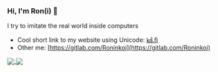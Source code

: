### Hi, I'm Ron(i) 🐉

I try to imitate the real world inside computers

- Cool short link to my website using Unicode: [㎦.ﬁ](https://㎦.ﬁ)
- Other me: [https://gitlab.com/Roninkoi](https://gitlab.com/Roninkoi)

<!--[![RonStats](https://github-readme-stats.vercel.app/api?username=Roninkoi&show_icons=true&count_private=true&theme=cobalt)](https://github.com/Roninkoi)-->
<!--[![RonLangs](https://github-readme-stats.vercel.app/api/top-langs/?username=Roninkoi&hide=javascript,html,css,dart&count_private=true&theme=cobalt&layout=compact&langs_count=8)](https://github.com/Roninkoi)-->
<a href="https://github.com/Roninkoi">
  <img align="center" src="https://github-readme-stats.vercel.app/api?username=Roninkoi&show_icons=true&count_private=false&theme=cobalt" />
</a>
<a href="https://github.com/Roninkoi">
  <img align="center" src="https://github-readme-stats.vercel.app/api/top-langs/?username=Roninkoi&hide=javascript,html,css&count_private=false&theme=cobalt&layout=compact&langs_count=8" />
</a>
<!--
**Roninkoi/Roninkoi** is a ✨ _special_ ✨ repository because its `README.md` (this file) appears on your GitHub profile.

Here are some ideas to get you started:

- 🔭 I’m currently working on ...
- 🌱 I’m currently learning ...
- 👯 I’m looking to collaborate on ...
- 🤔 I’m looking for help with ...
- 💬 Ask me about ...
- 📫 How to reach me: ...
- 😄 Pronouns: ...
- ⚡ Fun fact: ...
-->
